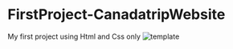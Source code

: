# FirstProject-CanadatripWebsite
My first project using Html and Css only
![template](https://user-images.githubusercontent.com/59604062/107115668-e443a480-6876-11eb-9dc6-dfe912f50c2c.png)
